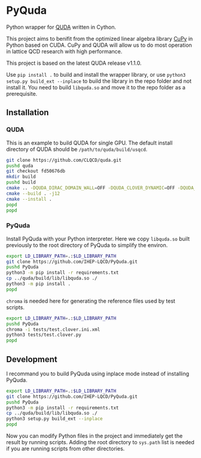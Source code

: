 # PyQuda

Python wrapper for [QUDA](https://github.com/lattice/quda) written in Cython.

This project aims to benifit from the optimized linear algebra library [CuPy](https://github.com/cupy/cupy) in Python based on CUDA. CuPy and QUDA will allow us to do most operation in lattice QCD research with high performance.

This project is based on the latest QUDA release v1.1.0.

Use `pip install .` to build and install the wrapper library, or use `python3 setup.py build_ext --inplace` to build the library in the repo folder and not install it. You need to build `libquda.so` and move it to the repo folder as a prerequisite.

## Installation

### QUDA

This is an example to build QUDA for single GPU. The default install directory of QUDA should be `/path/to/quda/build/usqcd`.

```bash
git clone https://github.com/CLQCD/quda.git
pushd quda
git checkout fd50676db
mkdir build
pushd build
cmake .. -DQUDA_DIRAC_DOMAIN_WALL=OFF -DQUDA_CLOVER_DYNAMIC=OFF -DQUDA_CLOVER_RECONSTRUCT=OFF -DQUDA_DIRAC_NDEG_TWISTED_CLOVER=OFF -DQUDA_DIRAC_NDEG_TWISTED_MASS=OFF -DQUDA_DIRAC_TWISTED_CLOVER=OFF -DQUDA_DIRAC_TWISTED_MASS=OFF -DQUDA_INTERFACE_MILC=OFF -DQUDA_LAPLACE=ON -DQUDA_MULTIGRID=ON -DQUDA_MPI=ON -DQUDA_LAPLACE=ON
cmake --build . -j12
cmake --install .
popd
popd
```

### PyQuda

Install PyQuda with your Python interpreter.
Here we copy `libquda.so` built previously to the root directory of PyQuda to simplify the environ.

```bash
export LD_LIBRARY_PATH=.:$LD_LIBRARY_PATH
git clone https://github.com/IHEP-LQCD/PyQuda.git
pushd PyQuda
python3 -m pip install -r requirements.txt
cp ../quda/build/lib/libquda.so ./
python3 -m pip install .
popd
```

`chroma` is needed here for generating the reference files used by test scripts.

```bash
export LD_LIBRARY_PATH=.:$LD_LIBRARY_PATH
pushd PyQuda
chroma -i tests/test.clover.ini.xml
python3 tests/test.clover.py
popd
```

## Development

I recommand you to build PyQuda using inplace mode instead of installing PyQuda.

```bash
export LD_LIBRARY_PATH=.:$LD_LIBRARY_PATH
git clone https://github.com/IHEP-LQCD/PyQuda.git
pushd PyQuda
python3 -m pip install -r requirements.txt
cp ../quda/build/lib/libquda.so ./
python3 setup.py build_ext --inplace
popd
```

Now you can modify Python files in the project and immediately get the result by running scripts. Adding the root directory to `sys.path` list is needed if you are running scripts from other directories.
